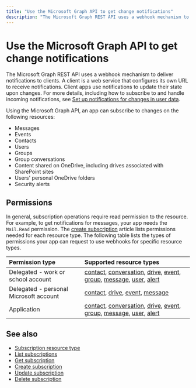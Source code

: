 ```yaml
---
title: "Use the Microsoft Graph API to get change notifications"
description: "The Microsoft Graph REST API uses a webhook mechanism to deliver notifications to clients. A client is a web service that configures its own URL to receive notifications. Client apps use notifications to update their state upon changes. For more details, including how to subscribe to and handle incoming notifications, see Set up notifications for changes in user data."
---
```


# Use the Microsoft Graph API to get change notifications

The Microsoft Graph REST API uses a webhook mechanism to deliver notifications to clients. A client is a web service that configures its own URL to receive notifications. Client apps use notifications to update their state upon changes. For more details, including how to subscribe to and handle incoming notifications, see [Set up notifications for changes in user data](/graph/webhooks).

Using the Microsoft Graph API, an app can subscribe to changes on the following resources:

- Messages
- Events
- Contacts
- Users
- Groups
- Group conversations
- Content shared on OneDrive, including drives associated with SharePoint sites
- Users' personal OneDrive folders
- Security alerts

## Permissions

In general, subscription operations require read permission to the resource. For example, to get notifications for messages, your app needs the `Mail.Read` permission. The [create subscription](../api/subscription-post-subscriptions.md) article lists permissions needed for each resource type. The following table lists the types of permissions your app can request to use webhooks for specific resource types.

| Permission type                        | Supported resource types                                                      |
| :------------------------------------- | :------------------------------------------------------------------------------------ |
| Delegated - work or school account     | [contact][], [conversation][], [drive][], [event][], [group][], [message][], [user][], [alert][] |
| Delegated - personal Microsoft account | [contact][], [drive][], [event][], [message][]                                        |
| Application                            | [contact][], [conversation][], [drive][], [event][], [group][], [message][], [user][], [alert][] |

## See also

- [Subscription resource type](./subscription.md)
- [List subscriptions](../api/subscription-list.md)
- [Get subscription](../api/subscription-get.md)
- [Create subscription](../api/subscription-post-subscriptions.md)
- [Update subscription](../api/subscription-update.md)
- [Delete subscription](../api/subscription-delete.md)

[contact]: ./contact.md
[conversation]: ./conversation.md
[drive]: ./drive.md
[event]: ./event.md
[group]: ./group.md
[message]: ./message.md
[user]: ./user.md
[alert]: ./alert.md